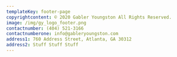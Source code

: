 ```yaml
---
templateKey: footer-page
copyrightcontent: © 2020 Gabler Youngston All Rights Reserved.
image: /img/gy_logo_footer.png
contactnumber: (404) 521-3166
contactnumberone: info@gableryoungston.com
address1: 760 Address Street, Atlanta, GA 30312
address2: Stuff Stuff Stuff
---
```


